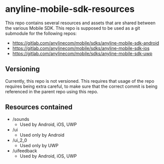 # anyline-mobile-sdk-resources

This repo contains several resources and assets that are shared between the various Mobile SDK. This repo is supposed to be used as a git submodule for the following repos:

* https://gitlab.com/anylinecom/mobile/sdks/anyline-mobile-sdk-android
* https://gitlab.com/anylinecom/mobile/sdks/anyline-mobile-sdk-ios
* https://gitlab.com/anylinecom/mobile/sdks/anyline-mobile-sdk-uwp

## Versioning

Currently, this repo is not versioned. This requires that usage of the repo requires being extra careful, to make sure that the correct commit is being referenced in the parent repo using this repo.

## Resources contained

* /sounds
  * Used by Android, iOS, UWP
* /ui
  * Used only by Android
* /ui_2_0
  * Used only by UWP
* /uifeedback
  * Used by Android, iOS, UWP
